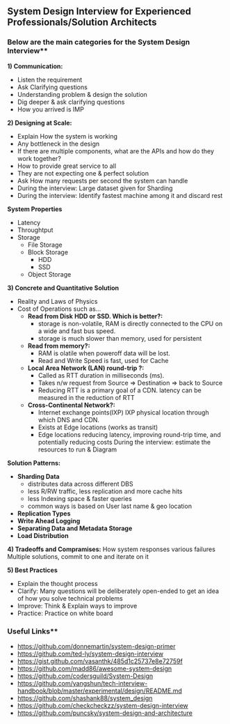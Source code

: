 ## System Design Interview for Experienced Professionals/Solution Architects

### Below are the main categories for the System Design Interview**

**1) Communication:**</br> 
- Listen the requirement
- Ask Clarifying questions
- Understanding problem & design the solution</br> 
- Dig deeper & ask clarifying questions</br> 
- How you arrived is IMP</br> 

**2) Designing at Scale:**</br> 
- Explain How the system is working</br> 
- Any bottleneck in the design</br> 
- If there are multiple components, what are the APIs and how do they work together?</br> 
- How to provide great service to all</br> 
- They are not expecting one & perfect solution
- Ask How many requests per second the system can handle
- During the interview: Large dataset given for Sharding</br> 
- During the interview: Identify fastest machine among it and discard rest</br> 

**System Properties**
- Latency</br> 
- Throughtput</br> 
- Storage</br>
  - File Storage
  - Block Storage
    - HDD
    - SSD  
  - Object Storage</br> 
   
**3) Concrete and Quantitative Solution**</br> 
- Reality and Laws of Physics</br> 
- Cost of Operations such as...</br> 
  - **Read from Disk** **HDD or SSD. Which is better?:** 
    - storage is non-volatile, RAM is directly connected to the CPU on a wide and fast bus speed. 
    - storage is much slower than memory, used for persistent </br> 
  - **Read from memory?:** 
    - RAM is  olatile when poweroff data will be lost. 
    - Read and Write Speed is fast, used for Cache
  - **Local Area Network (LAN) round-trip ?:**
    -  Called as RTT duration in milliseconds (ms). 
    -  Takes n/w request from Source => Destination => back to Source 
    -  Reducing RTT is a primary goal of a CDN. latency can be measured in the reduction of RTT
  - **Cross-Continental Network?:** 
    - Internet exchange points(IXP) IXP physical location through which DNS and CDN. 
    - Exists at Edge locations (works as transit)
    - Edge locations reducing latency, improving round-trip time, and potentially reducing costs
During the interview: estimate the resources to run & Diagram</br> 

**Solution Patterns:**
- **Sharding Data**</br>
  - distributes data across different DBS
  - less R/RW traffic, less replication and more cache hits
  - less Indexing space & faster queries
  - common ways is based on User last name & geo location
- **Replication Types**</br> 
- **Write Ahead Logging**</br> 
- **Separating Data and Metadata Storage**</br> 
- **Load Distribution**</br> 

**4) Tradeoffs and Compramises:**
How system responses various failures</br> 
Multiple solutions, commit to one and iterate on it</br> 

**5) Best Practices**</br> 
- Explain the thought process</br> 
- Clarify: Many questions will be deliberately open-ended to get an idea of how you solve technical problems
- Improve: Think & Explain ways to improve</br>
- Practice: Practice on white board

### Useful Links**
* https://github.com/donnemartin/system-design-primer
* https://github.com/ted-ly/system-design-interview 
* https://gist.github.com/vasanthk/485d1c25737e8e72759f 
* https://github.com/madd86/awesome-system-design
* https://github.com/codersguild/System-Design
* https://github.com/yangshun/tech-interview-handbook/blob/master/experimental/design/README.md
* https://github.com/shashank88/system_design
* https://github.com/checkcheckzz/system-design-interview
* https://github.com/puncsky/system-design-and-architecture
